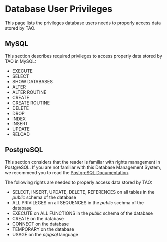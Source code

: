 <!--
author:
    - 'Jérôme Bogaerts'
created_at: '2012-12-28 16:23:41'
updated_at: '2013-03-05 12:14:33'
tags:
    - 'Administrator Guide'
-->

Database User Privileges
========================

This page lists the privileges database users needs to properly access data stored by TAO.

MySQL
-----

This section describes required privileges to access properly data stored by TAO in MySQL:

-   EXECUTE
-   SELECT
-   SHOW DATABASES
-   ALTER
-   ALTER ROUTINE
-   CREATE
-   CREATE ROUTINE
-   DELETE
-   DROP
-   INDEX
-   INSERT
-   UPDATE
-   RELOAD

PostgreSQL
----------

This section considers that the reader is familiar with rights management in PostgreSQL. If you are not familiar with this Database Management System, we recommend you to read the [PostgreSQL Documentation](http://www.postgresql.org/docs/).

The following rights are needed to properly access data stored by TAO:

-   SELECT, INSERT, UPDATE, DELETE, REFERENCES on all tables in the *public* schema of the database
-   ALL PRIVILEGES on all SEQUENCES in the *public* scehma of the database
-   EXECUTE on ALL FUNCTIONS in the *public* schema of the database
-   CREATE on the database
-   CONNECT on the database
-   TEMPORARY on the database
-   USAGE on the *plpgsql* language


